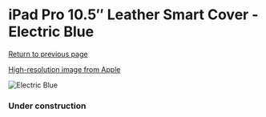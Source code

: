 # iPad Pro 10.5″ Leather Smart Cover - Electric Blue

[Return to previous page](/ipad_pro105)

[High-resolution image from Apple](https://store.storeimages.cdn-apple.com/8756/as-images.apple.com/is/MRFJ2?wid=4500&hei=4500&fmt=png)

<div style="width: 384px"><img src="/everysource/MRFJ2.png" alt="Electric Blue"></div>

### Under construction
